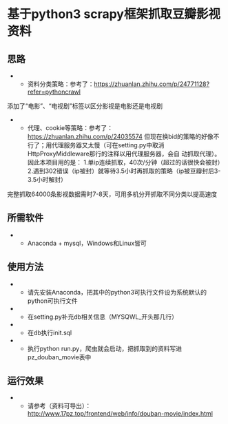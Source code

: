 # 基于python3 scrapy框架抓取豆瓣影视资料
## 思路
* * 资料分类策略：参考了：https://zhuanlan.zhihu.com/p/24771128?refer=pythoncrawl

添加了“电影”、“电视剧”标签以区分影视是电影还是电视剧

* * 代理、cookie等策略：参考了：https://zhuanlan.zhihu.com/p/24035574
但现在换bid的策略的好像不行了；用代理服务器又太慢（可在setting.py中取消HttpProxyMiddleware那行的注释以用代理服务器，会自
动抓取代理）。因此本项目用的是：
1.单ip连续抓取，40次/分钟（超过的话很快会被封）
2.遇到302错误（ip被封）就等待3.5小时再抓取的策略（ip被豆瓣封后3-3.5小时解封）

完整抓取64000条影视数据需时7-8天，可用多机分开抓取不同分类以提高速度

## 所需软件
* * Anaconda + mysql，Windows和Linux皆可

## 使用方法
* * 请先安装Anaconda，把其中的python3可执行文件设为系统默认的python可执行文件
* * 在setting.py补充db相关信息（MYSQWL_开头那几行）
* * 在db执行init.sql
* * 执行python run.py，爬虫就会启动，把抓取到的资料写进pz_douban_movie表中

## 运行效果
* * 请参考（资料可导出）：http://www.17pz.top/frontend/web/info/douban-movie/index.html